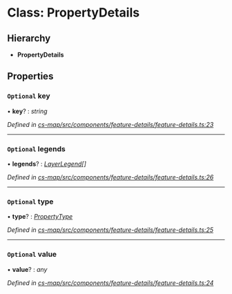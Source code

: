 # Class: PropertyDetails

## Hierarchy

* **PropertyDetails**

## Properties

### `Optional` key

• **key**? : *string*

*Defined in [cs-map/src/components/feature-details/feature-details.ts:23](https://github.com/TNOCS/csnext/blob/38d1409e/packages/cs-map/src/components/feature-details/feature-details.ts#L23)*

___

### `Optional` legends

• **legends**? : *[LayerLegend](../interfaces/_cs_map_src_classes_layer_legend_.layerlegend.md)[]*

*Defined in [cs-map/src/components/feature-details/feature-details.ts:26](https://github.com/TNOCS/csnext/blob/38d1409e/packages/cs-map/src/components/feature-details/feature-details.ts#L26)*

___

### `Optional` type

• **type**? : *[PropertyType](_cs_map_src_classes_feature_type_.propertytype.md)*

*Defined in [cs-map/src/components/feature-details/feature-details.ts:25](https://github.com/TNOCS/csnext/blob/38d1409e/packages/cs-map/src/components/feature-details/feature-details.ts#L25)*

___

### `Optional` value

• **value**? : *any*

*Defined in [cs-map/src/components/feature-details/feature-details.ts:24](https://github.com/TNOCS/csnext/blob/38d1409e/packages/cs-map/src/components/feature-details/feature-details.ts#L24)*
